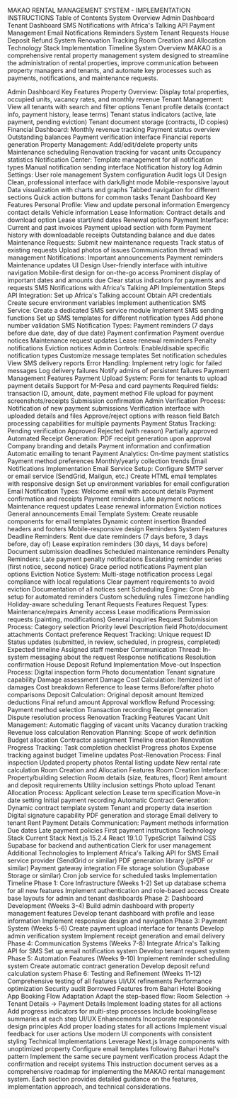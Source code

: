 MAKAO RENTAL MANAGEMENT SYSTEM - IMPLEMENTATION INSTRUCTIONS
Table of Contents
System Overview
Admin Dashboard
Tenant Dashboard
SMS Notifications with Africa's Talking API
Payment Management
Email Notifications
Reminders System
Tenant Requests
House Deposit Refund System
Renovation Tracking
Room Creation and Allocation
Technology Stack
Implementation Timeline
System Overview
MAKAO is a comprehensive rental property management system designed to streamline the administration of rental properties, improve communication between property managers and tenants, and automate key processes such as payments, notifications, and maintenance requests.

Admin Dashboard
Key Features
Property Overview: Display total properties, occupied units, vacancy rates, and monthly revenue
Tenant Management:
View all tenants with search and filter options
Tenant profile details (contact info, payment history, lease terms)
Tenant status indicators (active, late payment, pending eviction)
Tenant document storage (contracts, ID copies)
Financial Dashboard:
Monthly revenue tracking
Payment status overview
Outstanding balances
Payment verification interface
Financial reports generation
Property Management:
Add/edit/delete property units
Maintenance scheduling
Renovation tracking for vacant units
Occupancy statistics
Notification Center:
Template management for all notification types
Manual notification sending interface
Notification history log
Admin Settings:
User role management
System configuration
Audit logs
UI Design
Clean, professional interface with dark/light mode
Mobile-responsive layout
Data visualization with charts and graphs
Tabbed navigation for different sections
Quick action buttons for common tasks
Tenant Dashboard
Key Features
Personal Profile:
View and update personal information
Emergency contact details
Vehicle information
Lease Information:
Contract details and download option
Lease start/end dates
Renewal options
Payment Interface:
Current and past invoices
Payment upload section with form
Payment history with downloadable receipts
Outstanding balance and due dates
Maintenance Requests:
Submit new maintenance requests
Track status of existing requests
Upload photos of issues
Communication thread with management
Notifications:
Important announcements
Payment reminders
Maintenance updates
UI Design
User-friendly interface with intuitive navigation
Mobile-first design for on-the-go access
Prominent display of important dates and amounts due
Clear status indicators for payments and requests
SMS Notifications with Africa's Talking API
Implementation Steps
API Integration:
Set up Africa's Talking account
Obtain API credentials
Create secure environment variables
Implement authentication
SMS Service:
Create a dedicated SMS service module
Implement SMS sending functions
Set up SMS templates for different notification types
Add phone number validation
SMS Notification Types:
Payment reminders (7 days before due date, day of due date)
Payment confirmation
Payment overdue notices
Maintenance request updates
Lease renewal reminders
Penalty notifications
Eviction notices
Admin Controls:
Enable/disable specific notification types
Customize message templates
Set notification schedules
View SMS delivery reports
Error Handling:
Implement retry logic for failed messages
Log delivery failures
Notify admins of persistent failures
Payment Management
Features
Payment Upload System:
Form for tenants to upload payment details
Support for M-Pesa and card payments
Required fields: transaction ID, amount, date, payment method
File upload for payment screenshots/receipts
Submission confirmation
Admin Verification Process:
Notification of new payment submissions
Verification interface with uploaded details and files
Approve/reject options with reason field
Batch processing capabilities for multiple payments
Payment Status Tracking:
Pending verification
Approved
Rejected (with reason)
Partially approved
Automated Receipt Generation:
PDF receipt generation upon approval
Company branding and details
Payment information and confirmation
Automatic emailing to tenant
Payment Analytics:
On-time payment statistics
Payment method preferences
Monthly/yearly collection trends
Email Notifications
Implementation
Email Service Setup:
Configure SMTP server or email service (SendGrid, Mailgun, etc.)
Create HTML email templates with responsive design
Set up environment variables for email configuration
Email Notification Types:
Welcome email with account details
Payment confirmation and receipts
Payment reminders
Late payment notices
Maintenance request updates
Lease renewal information
Eviction notices
General announcements
Email Template System:
Create reusable components for email templates
Dynamic content insertion
Branded headers and footers
Mobile-responsive design
Reminders System
Features
Deadline Reminders:
Rent due date reminders (7 days before, 3 days before, day of)
Lease expiration reminders (30 days, 14 days before)
Document submission deadlines
Scheduled maintenance reminders
Penalty Reminders:
Late payment penalty notifications
Escalating reminder series (first notice, second notice)
Grace period notifications
Payment plan options
Eviction Notice System:
Multi-stage notification process
Legal compliance with local regulations
Clear payment requirements to avoid eviction
Documentation of all notices sent
Scheduling Engine:
Cron job setup for automated reminders
Custom scheduling rules
Timezone handling
Holiday-aware scheduling
Tenant Requests
Features
Request Types:
Maintenance/repairs
Amenity access
Lease modifications
Permission requests (painting, modifications)
General inquiries
Request Submission Process:
Category selection
Priority level
Description field
Photo/document attachments
Contact preference
Request Tracking:
Unique request ID
Status updates (submitted, in review, scheduled, in progress, completed)
Expected timeline
Assigned staff member
Communication Thread:
In-system messaging about the request
Response notifications
Resolution confirmation
House Deposit Refund
Implementation
Move-out Inspection Process:
Digital inspection form
Photo documentation
Tenant signature capability
Damage assessment
Damage Cost Calculation:
Itemized list of damages
Cost breakdown
Reference to lease terms
Before/after photo comparisons
Deposit Calculation:
Original deposit amount
Itemized deductions
Final refund amount
Approval workflow
Refund Processing:
Payment method selection
Transaction recording
Receipt generation
Dispute resolution process
Renovation Tracking
Features
Vacant Unit Management:
Automatic flagging of vacant units
Vacancy duration tracking
Revenue loss calculation
Renovation Planning:
Scope of work definition
Budget allocation
Contractor assignment
Timeline creation
Renovation Progress Tracking:
Task completion checklist
Progress photos
Expense tracking against budget
Timeline updates
Post-Renovation Process:
Final inspection
Updated property photos
Rental listing update
New rental rate calculation
Room Creation and Allocation
Features
Room Creation Interface:
Property/building selection
Room details (size, features, floor)
Rent amount and deposit requirements
Utility inclusion settings
Photo upload
Tenant Allocation Process:
Applicant selection
Lease term specification
Move-in date setting
Initial payment recording
Automatic Contract Generation:
Dynamic contract template system
Tenant and property data insertion
Digital signature capability
PDF generation and storage
Email delivery to tenant
Rent Payment Details Communication:
Payment methods information
Due dates
Late payment policies
First payment instructions
Technology Stack
Current Stack
Next.js 15.2.4
React 19.1.0
TypeScript
Tailwind CSS
Supabase for backend and authentication
Clerk for user management
Additional Technologies to Implement
Africa's Talking API for SMS
Email service provider (SendGrid or similar)
PDF generation library (jsPDF or similar)
Payment gateway integration
File storage solution (Supabase Storage or similar)
Cron job service for scheduled tasks
Implementation Timeline
Phase 1: Core Infrastructure (Weeks 1-2)
Set up database schema for all new features
Implement authentication and role-based access
Create base layouts for admin and tenant dashboards
Phase 2: Dashboard Development (Weeks 3-4)
Build admin dashboard with property management features
Develop tenant dashboard with profile and lease information
Implement responsive design and navigation
Phase 3: Payment System (Weeks 5-6)
Create payment upload interface for tenants
Develop admin verification system
Implement receipt generation and email delivery
Phase 4: Communication Systems (Weeks 7-8)
Integrate Africa's Talking API for SMS
Set up email notification system
Develop tenant request system
Phase 5: Automation Features (Weeks 9-10)
Implement reminder scheduling system
Create automatic contract generation
Develop deposit refund calculation system
Phase 6: Testing and Refinement (Weeks 11-12)
Comprehensive testing of all features
UI/UX refinements
Performance optimization
Security audit
Borrowed Features from Bahari Hotel Booking App
Booking Flow Adaptation
Adapt the step-based flow: Room Selection → Tenant Details → Payment Details
Implement loading states for all actions
Add progress indicators for multi-step processes
Include booking/lease summaries at each step
UI/UX Enhancements
Incorporate responsive design principles
Add proper loading states for all actions
Implement visual feedback for user actions
Use modern UI components with consistent styling
Technical Implementations
Leverage Next.js Image components with unoptimized property
Configure email templates following Bahari Hotel's pattern
Implement the same secure payment verification process
Adapt the confirmation and receipt systems
This instruction document serves as a comprehensive roadmap for implementing the MAKAO rental management system. Each section provides detailed guidance on the features, implementation approach, and technical considerations.